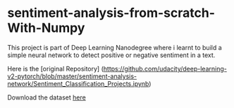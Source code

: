 # sentiment-analysis-from-scratch-With-Numpy
This project is part of Deep Learning Nanodegree where i learnt to build a simple neural network to detect positive or negative sentiment in a text.

Here is the [original Repository] (https://github.com/udacity/deep-learning-v2-pytorch/blob/master/sentiment-analysis-network/Sentiment_Classification_Projects.ipynb)

Download the dataset [here](https://github.com/udacity/deep-learning-v2-pytorch/tree/master/sentiment-analysis-network)

